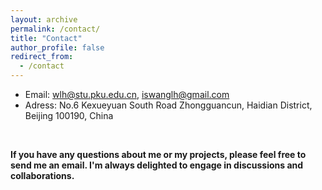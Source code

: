 ```yaml
---
layout: archive
permalink: /contact/
title: "Contact"
author_profile: false
redirect_from: 
  - /contact
---
```


* Email: wlh@stu.pku.edu.cn, iswanglh@gmail.com
* Adress: No.6 Kexueyuan South Road Zhongguancun, Haidian District, Beijing 100190, China

<br>

**If you have any questions about me or my projects, please feel free to send me an email. I'm always delighted to engage in discussions and collaborations.**
